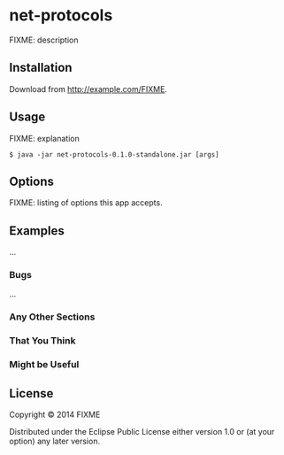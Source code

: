 # net-protocols

FIXME: description

## Installation

Download from http://example.com/FIXME.

## Usage

FIXME: explanation

    $ java -jar net-protocols-0.1.0-standalone.jar [args]

## Options

FIXME: listing of options this app accepts.

## Examples

...

### Bugs

...

### Any Other Sections
### That You Think
### Might be Useful

## License

Copyright © 2014 FIXME

Distributed under the Eclipse Public License either version 1.0 or (at
your option) any later version.
